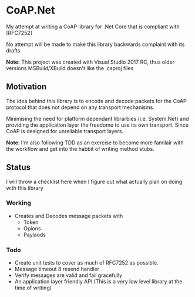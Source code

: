 # CoAP.Net

My attempt at writing a CoAP library for .Net Core that is compliant with [RFC7252]

No attempt will be made to make this library backwards complaint with its drafts

**Note:** This project was created with Visual Studio 2017 RC, thus older versions MSBuild/XBuild doesn't like the .csproj files

## Motivation

The idea behind this library is to encode and decode packets for the CoAP protocol that does not depend on any transport mechanisms. 

Minimising the need for platform dependant librarbies (i.e. System.Net) and providing the application layer the freedome to use its own transport. Since CoAP is designed for unreliable transport layers.

**Note**: I'm also following TDD as an exercise to become more familair with the workflow and get into the habbit of writing method stubs.

## Status

I will throw a checklist here when I figure out what actually plan on doing with this library

### Working

 - Creates and Decodes message packets with
   - Token
   - Opions
   - Paylaods

### Todo

 - Create unit tests to cover as much of RFC7252 as possible.
 - Message timeout 8 resend handler
 - Verify messages are valid and fail gracefully
 - An application layer friendly API (This is a very low level library at the time of writing)